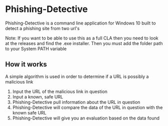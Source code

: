 # Phishing-Detective

Phishing-Detective is a command line application for Windows 10 built to detect a phishing site from two url's

Note: If you want to be able to use this as a full CLA then you need to look at the releases and find the .exe installer. Then you must add the folder path to your System PATH variable

## How it works
A simple algorithm is used in order to determine if a URL is possibly a malicious link
  1. Input the URL of the malicious link in question
  2. Input a known, safe URL
  3. Phishing-Detective pull information about the URL in question
  4. Phishing-Detective will compare the data of the URL in question with the known safe URL
  5. Phishing-Detective will give you an evaluation based on the data found
